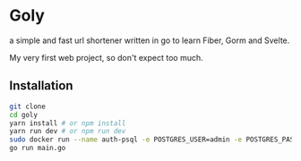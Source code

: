 # Goly

a simple and fast url shortener written in go to learn Fiber, Gorm and Svelte.

My very first web project, so don't expect too much.

## Installation

```bash
git clone
cd goly
yarn install # or npm install
yarn run dev # or npm run dev
sudo docker run --name auth-psql -e POSTGRES_USER=admin -e POSTGRES_PASSWORD=test -d postgres:14
go run main.go

```